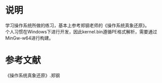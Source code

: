 # 说明
学习操作系统所做的练习，基本上参考郑钢老师的《操作系统真象还原》。  
个人习惯在Windows下进行开发，因此kernel.bin遵循PE格式解析，需要通过MinGw-w64进行构建。

# 参考文献
《操作系统真象还原》.郑钢

